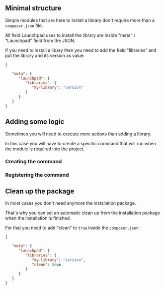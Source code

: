 ## Minimal structure 
Simple modules that are here to install a library don't require more than a `composer.json` file.

All field Launchpad uses to install the library are inside "meta" / "Launchpad" field from the JSON.

If you need to install a libary then you need to add the field "libraries" and put the library and its version as value:
```json
{

   "meta": {
      "launchpad": {
         "libraries": {
            "my-library": "version"
         }
      }
   }
}
```

## Adding some logic
Sometimes you will need to execute more actions than adding a library.

In this case you will have to create a specific command that will run when the module is required into the project.

### Creating the command

### Registering the command 

## Clean up the package 
In most cases you don't need anymore the installation package.

That's why you can set an automatic clean up from the installation package when the installation is finished.

For that you need to add "clean" to `true` inside the  `composer.json`:
```json
{

   "meta": {
      "launchpad": {
         "libraries": {
            "my-library": "version",
            "clean": true
         }
      }
   }
}
```
